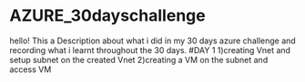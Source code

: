 # AZURE_30dayschallenge
hello! This a Description about what i did in my 30 days azure challenge and recording what i learnt throughout the 30 days.
#DAY 1
1)creating Vnet and setup subnet on the created Vnet
2)creating a VM on the subnet and access VM
